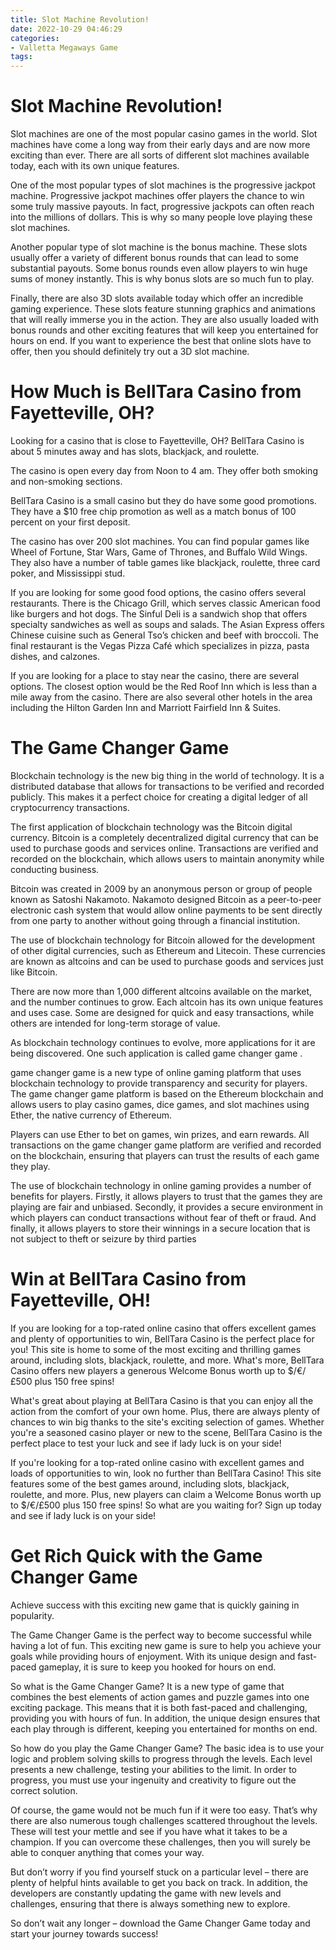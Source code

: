 ```yaml
---
title: Slot Machine Revolution!
date: 2022-10-29 04:46:29
categories:
- Valletta Megaways Game
tags:
---
```



#  Slot Machine Revolution!

Slot machines are one of the most popular casino games in the world. Slot machines have come a long way from their early days and are now more exciting than ever. There are all sorts of different slot machines available today, each with its own unique features.

One of the most popular types of slot machines is the progressive jackpot machine. Progressive jackpot machines offer players the chance to win some truly massive payouts. In fact, progressive jackpots can often reach into the millions of dollars. This is why so many people love playing these slot machines.

Another popular type of slot machine is the bonus machine. These slots usually offer a variety of different bonus rounds that can lead to some substantial payouts. Some bonus rounds even allow players to win huge sums of money instantly. This is why bonus slots are so much fun to play.

Finally, there are also 3D slots available today which offer an incredible gaming experience. These slots feature stunning graphics and animations that will really immerse you in the action. They are also usually loaded with bonus rounds and other exciting features that will keep you entertained for hours on end. If you want to experience the best that online slots have to offer, then you should definitely try out a 3D slot machine.

#  How Much is BellTara Casino from Fayetteville, OH?

Looking for a casino that is close to Fayetteville, OH? BellTara Casino is about 5 minutes away and has slots, blackjack, and roulette.

The casino is open every day from Noon to 4 am. They offer both smoking and non-smoking sections.

BellTara Casino is a small casino but they do have some good promotions. They have a $10 free chip promotion as well as a match bonus of 100 percent on your first deposit.

The casino has over 200 slot machines. You can find popular games like Wheel of Fortune, Star Wars, Game of Thrones, and Buffalo Wild Wings. They also have a number of table games like blackjack, roulette, three card poker, and Mississippi stud.

If you are looking for some good food options, the casino offers several restaurants. There is the Chicago Grill, which serves classic American food like burgers and hot dogs. The Sinful Deli is a sandwich shop that offers specialty sandwiches as well as soups and salads. The Asian Express offers Chinese cuisine such as General Tso’s chicken and beef with broccoli. The final restaurant is the Vegas Pizza Café which specializes in pizza, pasta dishes, and calzones.

If you are looking for a place to stay near the casino, there are several options. The closest option would be the Red Roof Inn which is less than a mile away from the casino. There are also several other hotels in the area including the Hilton Garden Inn and Marriott Fairfield Inn & Suites.

#  The Game Changer Game 

Blockchain technology is the new big thing in the world of technology. It is a distributed database that allows for transactions to be verified and recorded publicly. This makes it a perfect choice for creating a digital ledger of all cryptocurrency transactions.

The first application of blockchain technology was the Bitcoin digital currency. Bitcoin is a completely decentralized digital currency that can be used to purchase goods and services online. Transactions are verified and recorded on the blockchain, which allows users to maintain anonymity while conducting business.

Bitcoin was created in 2009 by an anonymous person or group of people known as Satoshi Nakamoto. Nakamoto designed Bitcoin as a peer-to-peer electronic cash system that would allow online payments to be sent directly from one party to another without going through a financial institution.

The use of blockchain technology for Bitcoin allowed for the development of other digital currencies, such as Ethereum and Litecoin. These currencies are known as altcoins and can be used to purchase goods and services just like Bitcoin.

There are now more than 1,000 different altcoins available on the market, and the number continues to grow. Each altcoin has its own unique features and uses case. Some are designed for quick and easy transactions, while others are intended for long-term storage of value.

As blockchain technology continues to evolve, more applications for it are being discovered. One such application is called game changer game .

game changer game is a new type of online gaming platform that uses blockchain technology to provide transparency and security for players. The game changer game platform is based on the Ethereum blockchain and allows users to play casino games, dice games, and slot machines using Ether, the native currency of Ethereum.

Players can use Ether to bet on games, win prizes, and earn rewards. All transactions on the game changer game platform are verified and recorded on the blockchain, ensuring that players can trust the results of each game they play.

The use of blockchain technology in online gaming provides a number of benefits for players. Firstly, it allows players to trust that the games they are playing are fair and unbiased. Secondly, it provides a secure environment in which players can conduct transactions without fear of theft or fraud. And finally, it allows players to store their winnings in a secure location that is not subject to theft or seizure by third parties

#  Win at BellTara Casino from Fayetteville, OH!

If you are looking for a top-rated online casino that offers excellent games and plenty of opportunities to win, BellTara Casino is the perfect place for you! This site is home to some of the most exciting and thrilling games around, including slots, blackjack, roulette, and more. What's more, BellTara Casino offers new players a generous Welcome Bonus worth up to $/€/£500 plus 150 free spins!

What's great about playing at BellTara Casino is that you can enjoy all the action from the comfort of your own home. Plus, there are always plenty of chances to win big thanks to the site's exciting selection of games. Whether you're a seasoned casino player or new to the scene, BellTara Casino is the perfect place to test your luck and see if lady luck is on your side!

If you're looking for a top-rated online casino with excellent games and loads of opportunities to win, look no further than BellTara Casino! This site features some of the best games around, including slots, blackjack, roulette, and more. Plus, new players can claim a Welcome Bonus worth up to $/€/£500 plus 150 free spins! So what are you waiting for? Sign up today and see if lady luck is on your side!

#  Get Rich Quick with the Game Changer Game

Achieve success with this exciting new game that is quickly gaining in popularity.

The Game Changer Game is the perfect way to become successful while having a lot of fun. This exciting new game is sure to help you achieve your goals while providing hours of enjoyment. With its unique design and fast-paced gameplay, it is sure to keep you hooked for hours on end.

So what is the Game Changer Game? It is a new type of game that combines the best elements of action games and puzzle games into one exciting package. This means that it is both fast-paced and challenging, providing you with hours of fun. In addition, the unique design ensures that each play through is different, keeping you entertained for months on end.

So how do you play the Game Changer Game? The basic idea is to use your logic and problem solving skills to progress through the levels. Each level presents a new challenge, testing your abilities to the limit. In order to progress, you must use your ingenuity and creativity to figure out the correct solution.

Of course, the game would not be much fun if it were too easy. That’s why there are also numerous tough challenges scattered throughout the levels. These will test your mettle and see if you have what it takes to be a champion. If you can overcome these challenges, then you will surely be able to conquer anything that comes your way.

But don’t worry if you find yourself stuck on a particular level – there are plenty of helpful hints available to get you back on track. In addition, the developers are constantly updating the game with new levels and challenges, ensuring that there is always something new to explore.

So don’t wait any longer – download the Game Changer Game today and start your journey towards success!